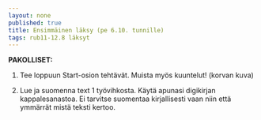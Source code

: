 ```yaml
---
layout: none
published: true
title: Ensimmäinen läksy (pe 6.10. tunnille)
tags: rub11-12.8 läksyt
---
```

**PAKOLLISET:**

1. Tee loppuun Start-osion tehtävät. Muista myös kuuntelut! (korvan kuva)

2. Lue ja suomenna text 1 työvihkosta. Käytä apunasi digikirjan kappalesanastoa. Ei tarvitse suomentaa kirjallisesti vaan niin että ymmärrät mistä teksti kertoo.
